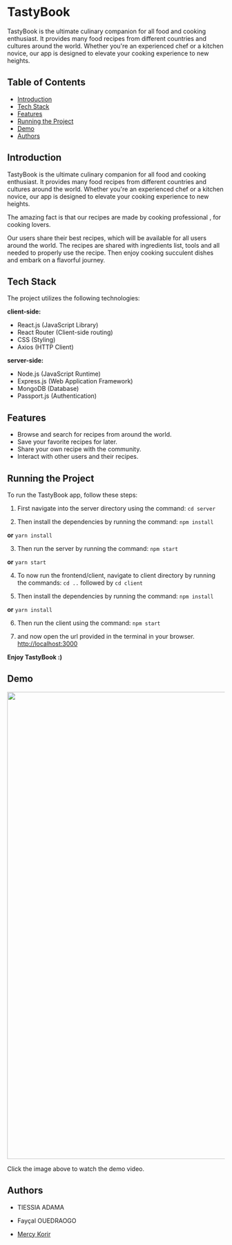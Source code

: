 # TastyBook

TastyBook is the ultimate culinary companion for all food and cooking enthusiast. It provides many food recipes from different countries and cultures around the world. Whether you're an experienced chef or a kitchen novice, our app is designed to elevate your cooking experience to new heights.

## Table of Contents

- [Introduction](#introduction)
- [Tech Stack](#tech-stack)
- [Features](#features)
- [Running the Project](#running-the-project)
- [Demo](#demo)
- [Authors](#authors)

## Introduction

TastyBook is the ultimate culinary companion for all food and cooking enthusiast. It provides many food recipes from different countries and cultures around the world. Whether you're an experienced chef or a kitchen novice, our app is designed to elevate your cooking experience to new heights.

The amazing fact is that our recipes are made by cooking professional , for cooking lovers.

Our users share their best recipes, which will be available for all users around the world. The recipes are shared with ingredients list, tools and all needed to properly use the recipe. Then enjoy cooking succulent dishes and embark on a flavorful journey.

## Tech Stack

The project utilizes the following technologies:

**client-side:**

- React.js (JavaScript Library)
- React Router (Client-side routing)
- CSS (Styling)
- Axios (HTTP Client)

**server-side:**

- Node.js (JavaScript Runtime)
- Express.js (Web Application Framework)
- MongoDB (Database)
- Passport.js (Authentication)

## Features

- Browse and search for recipes from around the world.
- Save your favorite recipes for later.
- Share your own recipe with the community.
- Interact with other users and their recipes.

## Running the Project

To run the TastyBook app, follow these steps:

1. First navigate into the server directory using the command:
    `cd server`

2. Then install the dependencies by running the command:
    `npm install`

**or**
    `yarn install`

3. Then run the server by running the command:
    `npm start`

**or**
    `yarn start`

4. To now run the frontend/client, navigate to client directory by running the commands:
    `cd ..`
followed by
    `cd client`

5. Then install the dependencies by running the command:
    `npm install`

**or**
    `yarn install`

6. Then run the client using the command:
    `npm start`

7. and now open the url provided in the terminal in your browser.
    [http://localhost:3000](http://localhost:3000)

**Enjoy TastyBook :)**

## Demo

<div align="center">
  <a href="https://drive.google.com/file/d/14__BP5nwUSKkGI-ObexVt3Kc-8guB-H9/view?usp=drive_link">
    <img src="https://drive.google.com/thumbnail?id=14__BP5nwUSKkGI-ObexVt3Kc-8guB-H9" alt="TastyBook Demo Video" width="1920" height="1080" />
  </a>
</div>

Click the image above to watch the demo video.

## Authors

- TIESSIA ADAMA

- Fayçal OUEDRAOGO

- [Mercy Korir](https://github.com/MercyKorir)
